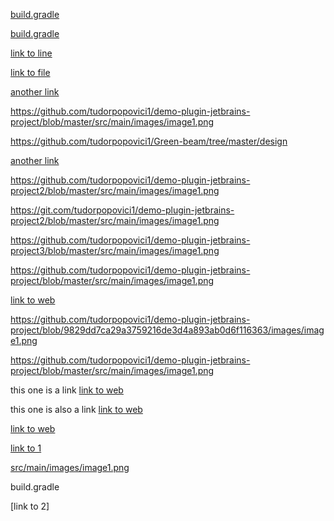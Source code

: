 [build.gradle](build.gradle#L29)

[build.gradle](build.gradle#L36)

[link to line](build.gradle#L18)

[link to file](build.gradle)



[another link](<https://github.com/tudorpopovici1/demo-plugin-jetbrains-project/blob/master/src/main/images/image1.png>)

<https://github.com/tudorpopovici1/demo-plugin-jetbrains-project/blob/master/src/main/images/image1.png>

<https://github.com/tudorpopovici1/Green-beam/tree/master/design>


[another link](src\main\images\image1.png)


<https://github.com/tudorpopovici1/demo-plugin-jetbrains-project2/blob/master/src/main/images/image1.png>

<https://git.com/tudorpopovici1/demo-plugin-jetbrains-project2/blob/master/src/main/images/image1.png>

<https://github.com/tudorpopovici1/demo-plugin-jetbrains-project3/blob/master/src/main/images/image1.png>

https://github.com/tudorpopovici1/demo-plugin-jetbrains-project/blob/master/src/main/images/image1.png







[link to web](https://github.com/tudorpopovici1/demo-plugin-jetbrains-project/blob/9829dd7ca29a3759216de3d4a893ab0d6f116363/images/image1.png)

https://github.com/tudorpopovici1/demo-plugin-jetbrains-project/blob/9829dd7ca29a3759216de3d4a893ab0d6f116363/images/image1.png

https://github.com/tudorpopovici1/demo-plugin-jetbrains-project/blob/master/src/main/images/image1.png

this one is a link [link to web](https://github.com/tudorpopovici1/demo-plugin-jetbrains-project/blob/master/src/main/images/image1.png)     

this one is also a link [link to web](src/main/images/image1.png)     

[link to web](src/main/images/image1.png)     


[link to 1][1]

[src/main/images/image1.png](src/main/images/image1.png)

build.gradle

[link to 2]

[1]: https://github.com/tudorpopovici1/demo-plugin-jetbrains-project/blob/master/src/main/images/image1.png
[2]: src/main/images/image1.png
